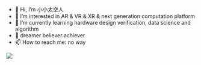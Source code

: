 - 👋 Hi, I’m 小小太空人
- 👀 I’m interested in AR & VR & XR & next generation computation platform
- 🌱 I’m currently learning hardware design verification, data science and algorithm
- 💞️ dreamer believer achiever
- 📫 How to reach me: no way

![](https://th.bing.com/th/id/R.893145be579df6db6db57f4a16267f31?rik=1wRdO4TynG%2fkdQ&riu=http%3a%2f%2fp.pptfans.cn%2f2016%2f10%2f20%2fpptfans_1ff1de774020161020030412189.jpg&ehk=vmzdKfkn8NkWk3WE3%2buj0hDTsPWAWpf1oZOd6%2bNySy0%3d&risl=&pid=ImgRaw&r=0)

<!---
jiru1997/jiru1997 is a ✨ special ✨ repository because its `README.md` (this file) appears on your GitHub profile.
You can click the Preview link to take a look at your changes.
--->
